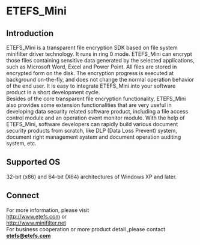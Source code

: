 # ETEFS_Mini

## Introduction
ETEFS_Mini is a transparent file encryption SDK based on file system minifilter driver technology. It runs in ring 0 mode. ETEFS_Mini can encrypt those files containing sensitive data generated by the selected applications, such as Microsoft Word, Excel and Power Point. All files are stored in encrypted form on the disk. The encryption progress is executed at background on-the-fly, and does not change the normal operation behavior of the end user. It is easy to integrate ETEFS_Mini into your software product in a short development cycle.   
Besides of the core transparent file encryption functionality, ETEFS_Mini also provides some extension functionalities that are very useful in developing data security related software product, including a file access control module and an operation event monitor module. With the help of ETEFS_Mini, software developers can rapidly build various document security products from scratch, like DLP (Data Loss Prevent) system, document right management system and document operation auditing system, etc. 

## Supported OS
32-bit (x86) and 64-bit (X64) architectures of Windows XP and later.

## Connect
For more information, please visit  
http://www.etefs.com  or  
http://www.minifilter.net  
For business cooperation or more product detail ,please contact  
**etefs@etefs.com**
